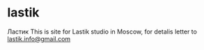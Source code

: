 # lastik
Ластик
This is site for Lastik studio in Moscow, for detalis letter to lastik.info@gmail.com
